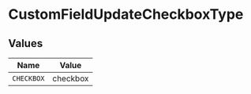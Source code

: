 # CustomFieldUpdateCheckboxType


## Values

| Name       | Value      |
| ---------- | ---------- |
| `CHECKBOX` | checkbox   |